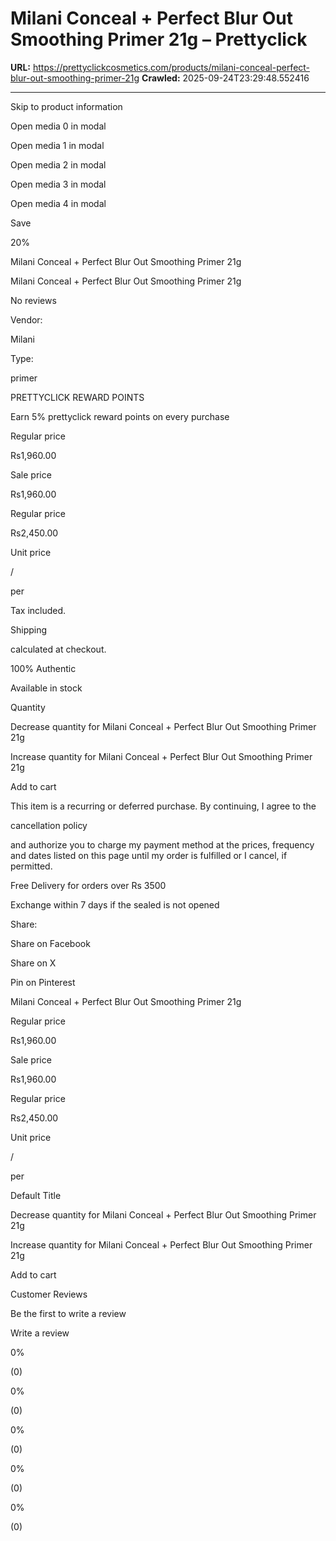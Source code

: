 # Milani Conceal + Perfect Blur Out Smoothing Primer 21g – Prettyclick

**URL:** https://prettyclickcosmetics.com/products/milani-conceal-perfect-blur-out-smoothing-primer-21g
**Crawled:** 2025-09-24T23:29:48.552416

---

Skip to product information

Open media 0 in modal

Open media 1 in modal

Open media 2 in modal

Open media 3 in modal

Open media 4 in modal

Save

20%

Milani Conceal + Perfect Blur Out Smoothing Primer 21g

Milani Conceal + Perfect Blur Out Smoothing Primer 21g

No reviews

Vendor:

Milani

Type:

primer

PRETTYCLICK REWARD POINTS

Earn 5% prettyclick reward points on every purchase

Regular price

Rs1,960.00

Sale price

Rs1,960.00

Regular price

Rs2,450.00

Unit price

/

per

Tax included.

Shipping

calculated at checkout.

100% Authentic

Available in stock

Quantity

Decrease quantity for Milani Conceal + Perfect Blur Out Smoothing Primer 21g

Increase quantity for Milani Conceal + Perfect Blur Out Smoothing Primer 21g

Add to cart

This item is a recurring or deferred purchase. By continuing, I agree to the

cancellation policy

and authorize you to charge my payment method at the prices, frequency and dates listed on this page until my order is fulfilled or I cancel, if permitted.

Free Delivery for orders over Rs 3500

Exchange within 7 days if the sealed is not opened

Share:

Share on Facebook

Share on X

Pin on Pinterest

Milani Conceal + Perfect Blur Out Smoothing Primer 21g

Regular price

Rs1,960.00

Sale price

Rs1,960.00

Regular price

Rs2,450.00

Unit price

/

per

Default Title

Decrease quantity for Milani Conceal + Perfect Blur Out Smoothing Primer 21g

Increase quantity for Milani Conceal + Perfect Blur Out Smoothing Primer 21g

Add to cart

Customer Reviews

Be the first to write a review

Write a review

0%

(0)

0%

(0)

0%

(0)

0%

(0)

0%

(0)